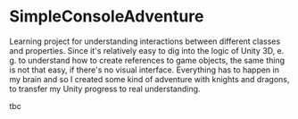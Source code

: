 # SimpleConsoleAdventure

Learning project for understanding interactions between different classes and properties.
Since it's relatively easy to dig into the logic of Unity 3D, e. g. to understand how to
create references to game objects, the same thing is not that easy, if there's no visual
interface. Everything has to happen in my brain and so I created some kind of adventure
with knights and dragons, to transfer my Unity progress to real understanding.

tbc
